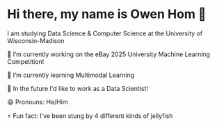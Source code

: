 # Hi there, my name is Owen Hom 👋
I am studying Data Science & Computer Science at the University of Wisconsin-Madison

🔭 I’m currently working on the eBay 2025 University Machine Learning Competition!

🌱 I’m currently learning Multimodal Learning

💬 In the future I'd like to work as a Data Scientist!

😄 Pronouns: He/Him

⚡ Fun fact: I've been stung by 4 different kinds of jellyfish
